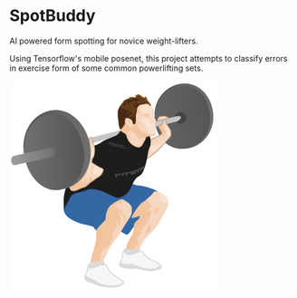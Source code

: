 # SpotBuddy
AI powered form spotting for novice weight-lifters.

Using Tensorflow's mobile posenet, this project attempts to classify errors in exercise form of some common powerlifting sets.

<img src = './assets/squat-one.png'>

